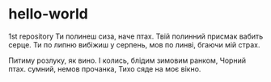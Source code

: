 # hello-world
1st repository
Ти полинеш сиза, наче птах.
Твій полинний присмак вабить серце.
Ти по липню вибіжиш у серпень,
мов по линві, бгаючи мій страх.

Питиму розлуку, як вино.
І колись, блідим зимовим ранком,
Чорний птах. сумний, немов прочанка,
Тихо сяде на моє вікно.

